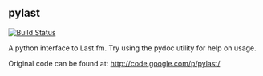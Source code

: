 pylast
------

[![Build Status](https://travis-ci.org/hugovk/pylast.png?branch=master)](https://travis-ci.org/hugovk/pylast)

A python interface to Last.fm. Try using the pydoc utility for help
on usage.

Original code can be found at: http://code.google.com/p/pylast/
